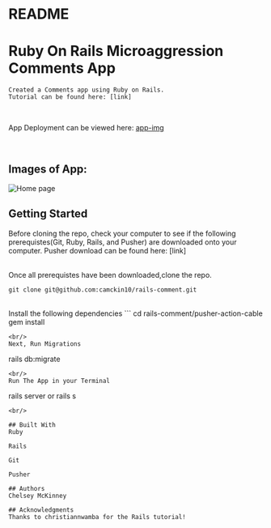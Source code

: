 # README

# Ruby On Rails Microaggression Comments App
	Created a Comments app using Ruby on Rails. 
	Tutorial can be found here: [link]
 
 <br/>

 App Deployment can be viewed here: 
 [app-img](link)
 
 <br/>

 ## Images of App:
 ![Home page](https://drive.google.com/uc?export=view&id=1rJyo12iCAkp7viEQ20KHCXh1ASB4FkE7)
 
 
## Getting Started
Before cloning the repo, check your computer to see if the following prerequistes(Git, Ruby, Rails, and Pusher) are downloaded onto your computer. 
Pusher download can be found here: [link] 

<br/>
Once all prerequistes have been downloaded,clone the repo.

``` 
git clone git@github.com:camckin10/rails-comment.git 
``` 
<br/>
Install the following dependencies
```
cd rails-comment/pusher-action-cable
gem install

```
<br/>
Next, Run Migrations
```
rails db:migrate

```
<br/>
Run The App in your Terminal
```
rails server or rails s 

```
<br/>

## Built With 
Ruby 

Rails

Git

Pusher

## Authors 
Chelsey McKinney

## Acknowledgments
Thanks to christiannwamba for the Rails tutorial! 

